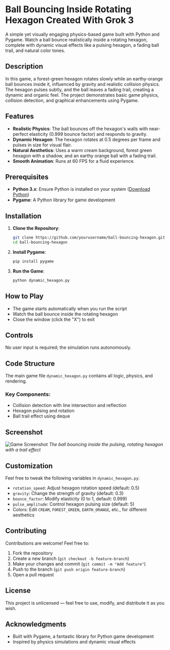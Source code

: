 # Ball Bouncing Inside Rotating Hexagon Created With Grok 3

A simple yet visually engaging physics-based game built with Python and Pygame. Watch a ball bounce realistically inside a rotating hexagon, complete with dynamic visual effects like a pulsing hexagon, a fading ball trail, and natural color tones.

## Description

In this game, a forest-green hexagon rotates slowly while an earthy-orange ball bounces inside it, influenced by gravity and realistic collision physics. The hexagon pulses subtly, and the ball leaves a fading trail, creating a dynamic and organic feel. The project demonstrates basic game physics, collision detection, and graphical enhancements using Pygame.

## Features

- **Realistic Physics**: The ball bounces off the hexagon's walls with near-perfect elasticity (0.999 bounce factor) and responds to gravity.
- **Dynamic Hexagon**: The hexagon rotates at 0.5 degrees per frame and pulses in size for visual flair.
- **Natural Aesthetics**: Uses a warm cream background, forest green hexagon with a shadow, and an earthy orange ball with a fading trail.
- **Smooth Animation**: Runs at 60 FPS for a fluid experience.

## Prerequisites

- **Python 3.x**: Ensure Python is installed on your system ([Download Python](https://www.python.org/downloads/))
- **Pygame**: A Python library for game development

## Installation

1. **Clone the Repository**:
   ```bash
   git clone https://github.com/yourusername/ball-bouncing-hexagon.git
   cd ball-bouncing-hexagon
   ```

2. **Install Pygame**:
   ```bash
   pip install pygame
   ```

3. **Run the Game**:
   ```bash
   python dynamic_hexagon.py
   ```

## How to Play

- The game starts automatically when you run the script
- Watch the ball bounce inside the rotating hexagon
- Close the window (click the "X") to exit

## Controls

No user input is required; the simulation runs autonomously.

## Code Structure

The main game file `dynamic_hexagon.py` contains all logic, physics, and rendering.

### Key Components:
- Collision detection with line intersection and reflection
- Hexagon pulsing and rotation
- Ball trail effect using deque

## Screenshot

![Game Screenshot](screenshot.png)
*The ball bouncing inside the pulsing, rotating hexagon with a trail effect*

## Customization

Feel free to tweak the following variables in `dynamic_hexagon.py`:
- `rotation_speed`: Adjust hexagon rotation speed (default: 0.5)
- `gravity`: Change the strength of gravity (default: 0.3)
- `bounce_factor`: Modify elasticity (0 to 1, default: 0.999)
- `pulse_amplitude`: Control hexagon pulsing size (default: 5)
- Colors: Edit `CREAM`, `FOREST_GREEN`, `EARTH_ORANGE`, etc., for different aesthetics

## Contributing

Contributions are welcome! Feel free to:
1. Fork the repository
2. Create a new branch (`git checkout -b feature-branch`)
3. Make your changes and commit (`git commit -m "Add feature"`)
4. Push to the branch (`git push origin feature-branch`)
5. Open a pull request

## License

This project is unlicensed — feel free to use, modify, and distribute it as you wish.

## Acknowledgments

- Built with Pygame, a fantastic library for Python game development
- Inspired by physics simulations and dynamic visual effects